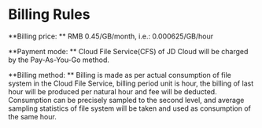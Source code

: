 # Billing Rules

**Billing price: ** RMB 0.45/GB/month, i.e.: 0.000625/GB/hour

**Payment mode: ** Cloud File Service(CFS) of JD Cloud will be charged by the Pay-As-You-Go method.

**Billing method: ** Billing is made as per actual consumption of file system in the Cloud File Service, billing period unit is hour, the billing of last hour will be produced per natural hour and fee will be deducted. Consumption can be precisely sampled to the second level, and average sampling statistics of file system will be taken and used as consumption of the same hour.

